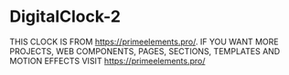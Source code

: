 # DigitalClock-2
THIS CLOCK IS FROM https://primeelements.pro/. IF YOU WANT MORE PROJECTS, WEB COMPONENTS, PAGES, SECTIONS, TEMPLATES AND MOTION EFFECTS VISIT https://primeelements.pro/

